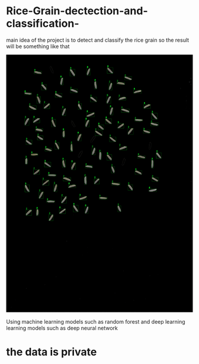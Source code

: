# Rice-Grain-dectection-and-classification-

main idea of the project is to detect and classify the rice grain so the result will be something like that 

![](images/after.png)

Using machine learning models such as random forest and deep learning learning  models such as deep neural network

# the data is private 


